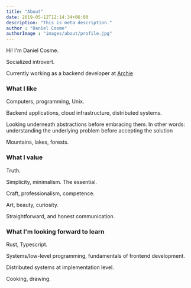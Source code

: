 ```yaml
---
title: "About"
date: 2019-05-12T12:14:34+06:00
description: "This is meta description."
author : "Daniel Cosme"
authorImage : "images/about/profile.jpg"
---
```


Hi! I'm Daniel Cosme.

Socialized introvert.

Currently working as a backend developer at [Archie](https://archieapp.co/)

### What I like

Computers, programming, Unix.

Backend applications, cloud infrastructure, distributed systems.

Looking underneath abstractions before embracing them. In other words: understanding the
underlying problem before accepting the solution

Mountains, lakes, forests.

### What I value

Truth.

Simplicity, minimalism. The essential.

Craft, professionalism, competence.

Art, beauty, curiosity.

Straightforward, and honest communication.

### What I'm looking forward to learn

Rust, Typescript.

Systems/low-level programming, fundamentals of frontend development.

Distributed systems at implementation level.

Cooking, drawing.
